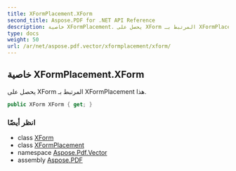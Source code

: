 ```yaml
---
title: XFormPlacement.XForm
second_title: Aspose.PDF for .NET API Reference
description: خاصية XFormPlacement. يحصل على XForm المرتبط بـ XFormPlacement هذا
type: docs
weight: 50
url: /ar/net/aspose.pdf.vector/xformplacement/xform/
---
```

## خاصية XFormPlacement.XForm

يحصل على XForm المرتبط بـ XFormPlacement هذا.

```csharp
public XForm XForm { get; }
```

### انظر أيضًا

* class [XForm](../../../aspose.pdf/xform/)
* class [XFormPlacement](../)
* namespace [Aspose.Pdf.Vector](../../../aspose.pdf.vector/)
* assembly [Aspose.PDF](../../../)